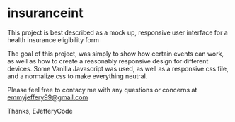 # insuranceint

<p>This project is best described as a mock up, responsive user interface for a health insurance eligibility form</p>

The goal of this project, was simply to show how certain events can work, as well as how to create a reasonably responsive design
for different devices. Some Vanilla Javascript was used, as well as a responsive.css file, and a normalize.css to make everything
neutral.

Please feel free to contacy me with any questions or concerns at emmyjeffery99@gmail.com 

Thanks, EJefferyCode 
